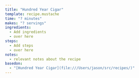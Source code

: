 ```yaml
---
title: "Hundred Year Cigar"
template: recipe.mustache
time: "? minutes"
makes: "? servings"
ingredients:
  - Add ingredients
  - over here
steps:
  - Add steps
  - over here
notes:
  - relevant notes about the recipe
basedon: 
  - "[Hundred Year Cigar](file:///Users/jason/src/recipes/)"
---
```

